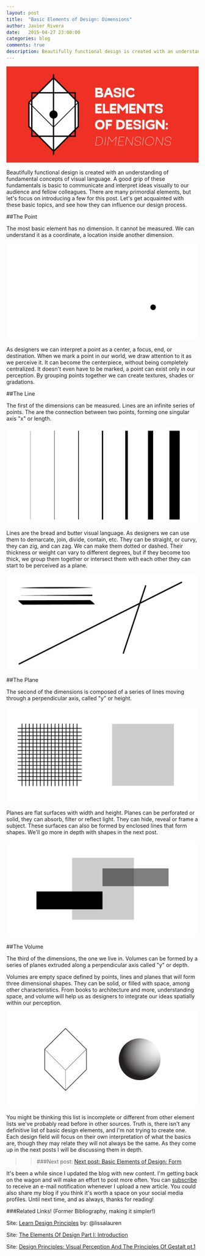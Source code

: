 ```yaml
---
layout: post
title:  "Basic Elements of Design: Dimensions"
author: Javier Rivera
date:   2015-04-27 23:00:00
categories: blog
comments: true
description: Beautifully functional design is created with an understanding of fundamental concepts of visual language. A good grip of these fundamentals is basic to communicate and interpret ideas visually to our audience and fellow colleagues.
---
```


![Visualization](/assets/images/blog/2015-04-27-Basic_Elements_of_Design-Dimensions/hero-elements-01.png)

Beautifully functional design is created with an understanding of fundamental concepts of visual language. A good grip of these fundamentals is basic to communicate and interpret ideas visually to our audience and fellow colleagues. There are many primordial elements, but let's focus on introducing a few for this post. Let's get acquainted with these basic topics, and see how they can influence our design process.

<!--more-->

##The Point

The most basic element has no dimension. It cannot be measured. We can understand it as a coordinate, a location inside another dimension.

![The Point](/assets/images/blog/2015-04-27-Basic_Elements_of_Design-Dimensions/point-01.png)

As designers we can interpret a point as a center, a focus, end, or destination. When we mark a point in our world, we draw attention to it as we perceive it. It can become the centerpiece, without being completely centralized. It doesn't even have to be marked, a point can exist only in our perception. By grouping points together we can create textures, shades or gradations.

##The Line

The first of the dimensions can be measured. Lines are an infinite series of points. The are the connection between two points, forming one singular axis "x" or length.

![The Line](/assets/images/blog/2015-04-27-Basic_Elements_of_Design-Dimensions/line-01.png)

Lines are the bread and butter visual language. As designers we can use them to demarcate, join, divide, contain, etc. They can be straight, or curvy, they can zig, and can zag. We can make them dotted or dashed. Their thickness or weight can vary to different degrees, but if they become too thick, we group them together or intersect them with each other they can start to be perceived as a plane.

![The Line](/assets/images/blog/2015-04-27-Basic_Elements_of_Design-Dimensions/line2-01.png)

##The Plane

The second of the dimensions is composed of a series of lines moving through a perpendicular axis, called "y" or height.

![The Plane](/assets/images/blog/2015-04-27-Basic_Elements_of_Design-Dimensions/plane-01.png)

Planes are flat surfaces with width and height. Planes can be perforated or solid, they can absorb, filter or reflect light. They can hide, reveal or frame a subject. These surfaces can also be formed by enclosed lines that form shapes. We'll go more in depth with shapes in the next post.

![The Plane](/assets/images/blog/2015-04-27-Basic_Elements_of_Design-Dimensions/plane2-01.png)

##The Volume

The third of the dimensions, the one we live in. Volumes can be formed by a series of planes extruded along a perpendicular axis called "y" or depth.

Volumes are empty space defined by points, lines and planes that will form three dimensional shapes. They can be solid, or filled with space, among other characteristics. From books to architecture and more, understanding space, and volume will help us as designers to integrate our ideas spatially within our perception.

![The Volume](/assets/images/blog/2015-04-27-Basic_Elements_of_Design-Dimensions/volume-01.png)

You might be thinking this list is incomplete or different from other element lists we've probably read before in other sources. Truth is, there isn't any definitive list of basic design elements, and I'm not trying to create one. Each design field will focus on their own interpretation of what the basics are, though they may relate they will not always be the same. As they come up in the next posts I will be discussing them in depth.

>> ###Next post: [Next post: Basic Elements of Design: Form](http://eepurl.com/9xdEz)

It's been a while since I updated the blog with new content. I'm getting back on the wagon and will make an effort to post more often. You can [subscribe](http://eepurl.com/9xdEz) to receive an e-mail notification whenever I upload a new article. You could also share my blog if you think it's worth a space on your social media profiles. Until next time, and as always, thanks for reading!

###Related Links! (Former Bibliography, making it simpler!)

Site: [Learn Design Principles](http://learndesignprinciples.com/) by: @lissalauren

Site: [The Elements Of Design Part I: Introduction](http://www.vanseodesign.com/web-design/design-elements/)

Site: [Design Principles: Visual Perception And The Principles Of Gestalt pt.1](http://www.smashingmagazine.com/2014/03/28/design-principles-visual-perception-and-the-principles-of-gestalt/)
